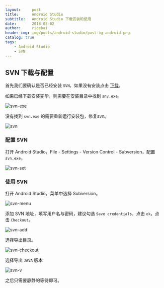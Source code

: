 ```yaml
---
layout:     post
title:      Android Studio
subtitle:   Android Studio 下载安装和使用
date:       2018-05-02
author:     ricebai
header-img: img/posts/android-studio/post-bg-android.png
catalog: true
tags:
    - Android Studio
    - SVN
---
```


## SVN 下载与配置

首先我们要确认是否已经安装 `SVN`，如果没有安装点击 [下载](https://www.visualsvn.com/server/download/)。

如果已经下载安装完毕，则需要在安装目录中找到 `snv.exe`。

![svn-exe](https://ricebai.github.io/img/posts/android-studio/svn-exe.jpg)

没有找到 `svn.exe` 的需要重新运行安装包，修复svn。

![svn](https://ricebai.github.io/img/posts/android-studio/svn.jpg)


### 配置 SVN

打开 Android Studio，File - Settings - Version Control - Subversion，配置 `svn.exe`。

![svn-set](https://ricebai.github.io/img/posts/android-studio/svn-set.jpg)

### 使用 SVN

打开 Android Studio，菜单中选择 Subversion。

![svn-menu](https://ricebai.github.io/img/posts/android-studio/svn-menu.jpg)

添加 SVN 地址，填写用户名与密码，建议勾选 `Save credentials`，点击 `ok`，点击 `Checkout`。

![svn-add](https://ricebai.github.io/img/posts/android-studio/svn-add.jpg)

选择导出目录。

![svn-checkout](https://ricebai.github.io/img/posts/android-studio/svn-checkout.jpg)

选择导出 `JAVA` 版本

![svn-v](https://ricebai.github.io/img/posts/android-studio/svn-v.jpg)

之后只需要静静的等待即可。
